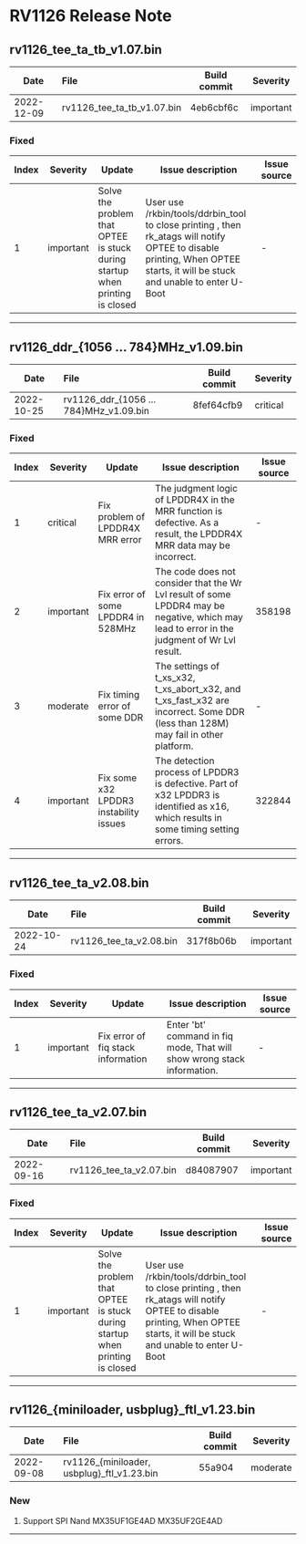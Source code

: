 # RV1126 Release Note

## rv1126_tee_ta_tb_v1.07.bin

| Date       | File                       | Build commit | Severity  |
| ---------- | :------------------------- | ------------ | --------- |
| 2022-12-09 | rv1126_tee_ta_tb_v1.07.bin | 4eb6cbf6c    | important |

### Fixed

| Index | Severity  | Update                                                       | Issue description                                            | Issue source |
| ----- | --------- | ------------------------------------------------------------ | ------------------------------------------------------------ | ------------ |
| 1     | important | Solve the problem that OPTEE is stuck during startup when printing is closed | User use /rkbin/tools/ddrbin_tool to close printing ,  then rk_atags will notify OPTEE to disable printing, When OPTEE starts, it will be stuck and unable to enter U-Boot | -            |

------

## rv1126_ddr_{1056 ... 784}MHz_v1.09.bin

| Date       | File                                   | Build commit | Severity |
| ---------- | :------------------------------------- | ------------ | -------- |
| 2022-10-25 | rv1126_ddr_{1056 ... 784}MHz_v1.09.bin | 8fef64cfb9   | critical |

### Fixed

| Index | Severity  | Update                                 | Issue description                                            | Issue source |
| ----- | --------- | -------------------------------------- | ------------------------------------------------------------ | ------------ |
| 1     | critical  | Fix problem of LPDDR4X MRR error       | The judgment logic of LPDDR4X in the MRR function is defective. As a result, the LPDDR4X MRR data may be incorrect. | -            |
| 2     | important | Fix error of some LPDDR4 in 528MHz     | The code does not consider that the Wr Lvl result of some LPDDR4 may be negative, which may lead to error in the judgment of Wr Lvl result. | 358198       |
| 3     | moderate  | Fix timing error of some DDR           | The settings of t_xs_x32, t_xs_abort_x32, and t_xs_fast_x32 are incorrect. Some DDR (less than 128M) may fail in other platform. | -            |
| 4     | important | Fix some x32 LPDDR3 instability issues | The detection process of LPDDR3 is defective. Part of x32 LPDDR3 is identified as x16, which results in some timing setting errors. | 322844       |

------

## rv1126_tee_ta_v2.08.bin

| Date       | File                    | Build commit | Severity  |
| ---------- | :---------------------- | ------------ | --------- |
| 2022-10-24 | rv1126_tee_ta_v2.08.bin | 317f8b06b    | important |

### Fixed

| Index | Severity  | Update                             | Issue description                                            | Issue source |
| ----- | --------- | ---------------------------------- | ------------------------------------------------------------ | ------------ |
| 1     | important | Fix error of fiq stack information | Enter 'bt' command in fiq mode,  That will show wrong stack information. | -            |

------

## rv1126_tee_ta_v2.07.bin

| Date       | File                    | Build commit | Severity  |
| ---------- | :---------------------- | ------------ | --------- |
| 2022-09-16 | rv1126_tee_ta_v2.07.bin | d84087907    | important |

### Fixed

| Index | Severity  | Update                                                       | Issue description                                            | Issue source |
| ----- | --------- | ------------------------------------------------------------ | ------------------------------------------------------------ | ------------ |
| 1     | important | Solve the problem that OPTEE is stuck during startup when printing is closed | User use /rkbin/tools/ddrbin_tool to close printing ,  then rk_atags will notify OPTEE to disable printing, When OPTEE starts, it will be stuck and unable to enter U-Boot | -            |

------

## rv1126_{miniloader, usbplug}_ftl_v1.23.bin

| Date       | File                                       | Build commit   | Severity |
| ---------- | :----------------------------------------- | -------- | -------- |
| 2022-09-08 | rv1126_{miniloader, usbplug}_ftl_v1.23.bin | 55a904 | moderate |

### New

1. Support SPI Nand MX35UF1GE4AD MX35UF2GE4AD

------

